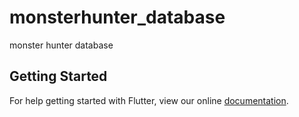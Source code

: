 # monsterhunter_database

monster hunter database

## Getting Started

For help getting started with Flutter, view our online
[documentation](https://flutter.io/).
